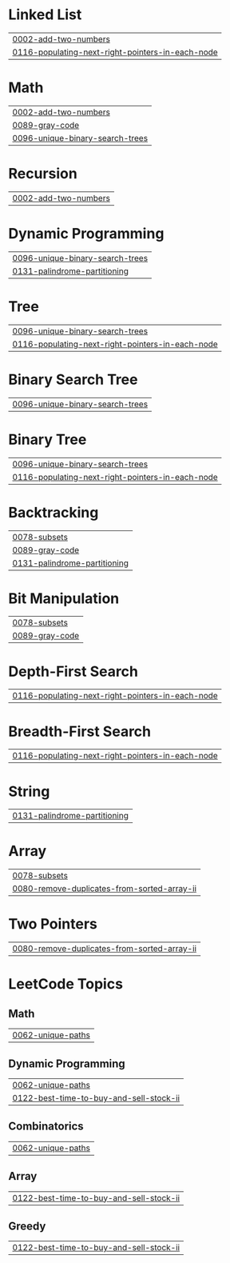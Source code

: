 # Linked List
|  |
| ------- |
| [0002-add-two-numbers](https://github.com/Vikramshelge90/LeetCode_Question_Answer/tree/master/0002-add-two-numbers) |
| [0116-populating-next-right-pointers-in-each-node](https://github.com/Vikramshelge90/LeetCode_Question_Answer/tree/master/0116-populating-next-right-pointers-in-each-node) |


# Math
|  |
| ------- |
| [0002-add-two-numbers](https://github.com/Vikramshelge90/LeetCode_Question_Answer/tree/master/0002-add-two-numbers) |
| [0089-gray-code](https://github.com/Vikramshelge90/LeetCode_Question_Answer/tree/master/0089-gray-code) |
| [0096-unique-binary-search-trees](https://github.com/Vikramshelge90/LeetCode_Question_Answer/tree/master/0096-unique-binary-search-trees) |
# Recursion
|  |
| ------- |
| [0002-add-two-numbers](https://github.com/Vikramshelge90/LeetCode_Question_Answer/tree/master/0002-add-two-numbers) |
# Dynamic Programming
|  |
| ------- |
| [0096-unique-binary-search-trees](https://github.com/Vikramshelge90/LeetCode_Question_Answer/tree/master/0096-unique-binary-search-trees) |
| [0131-palindrome-partitioning](https://github.com/Vikramshelge90/LeetCode_Question_Answer/tree/master/0131-palindrome-partitioning) |
# Tree
|  |
| ------- |
| [0096-unique-binary-search-trees](https://github.com/Vikramshelge90/LeetCode_Question_Answer/tree/master/0096-unique-binary-search-trees) |
| [0116-populating-next-right-pointers-in-each-node](https://github.com/Vikramshelge90/LeetCode_Question_Answer/tree/master/0116-populating-next-right-pointers-in-each-node) |
# Binary Search Tree
|  |
| ------- |
| [0096-unique-binary-search-trees](https://github.com/Vikramshelge90/LeetCode_Question_Answer/tree/master/0096-unique-binary-search-trees) |
# Binary Tree
|  |
| ------- |
| [0096-unique-binary-search-trees](https://github.com/Vikramshelge90/LeetCode_Question_Answer/tree/master/0096-unique-binary-search-trees) |
| [0116-populating-next-right-pointers-in-each-node](https://github.com/Vikramshelge90/LeetCode_Question_Answer/tree/master/0116-populating-next-right-pointers-in-each-node) |
# Backtracking
|  |
| ------- |
| [0078-subsets](https://github.com/Vikramshelge90/LeetCode_Question_Answer/tree/master/0078-subsets) |
| [0089-gray-code](https://github.com/Vikramshelge90/LeetCode_Question_Answer/tree/master/0089-gray-code) |
| [0131-palindrome-partitioning](https://github.com/Vikramshelge90/LeetCode_Question_Answer/tree/master/0131-palindrome-partitioning) |
# Bit Manipulation
|  |
| ------- |
| [0078-subsets](https://github.com/Vikramshelge90/LeetCode_Question_Answer/tree/master/0078-subsets) |
| [0089-gray-code](https://github.com/Vikramshelge90/LeetCode_Question_Answer/tree/master/0089-gray-code) |
# Depth-First Search
|  |
| ------- |
| [0116-populating-next-right-pointers-in-each-node](https://github.com/Vikramshelge90/LeetCode_Question_Answer/tree/master/0116-populating-next-right-pointers-in-each-node) |
# Breadth-First Search
|  |
| ------- |
| [0116-populating-next-right-pointers-in-each-node](https://github.com/Vikramshelge90/LeetCode_Question_Answer/tree/master/0116-populating-next-right-pointers-in-each-node) |
# String
|  |
| ------- |
| [0131-palindrome-partitioning](https://github.com/Vikramshelge90/LeetCode_Question_Answer/tree/master/0131-palindrome-partitioning) |
# Array
|  |
| ------- |
| [0078-subsets](https://github.com/Vikramshelge90/LeetCode_Question_Answer/tree/master/0078-subsets) |
| [0080-remove-duplicates-from-sorted-array-ii](https://github.com/Vikramshelge90/LeetCode_Question_Answer/tree/master/0080-remove-duplicates-from-sorted-array-ii) |
# Two Pointers
|  |
| ------- |
| [0080-remove-duplicates-from-sorted-array-ii](https://github.com/Vikramshelge90/LeetCode_Question_Answer/tree/master/0080-remove-duplicates-from-sorted-array-ii) |
<!---LeetCode Topics Start-->
# LeetCode Topics
## Math
|  |
| ------- |
| [0062-unique-paths](https://github.com/Vikramshelge90/LeetCode_Question_Answer/tree/master/0062-unique-paths) |
## Dynamic Programming
|  |
| ------- |
| [0062-unique-paths](https://github.com/Vikramshelge90/LeetCode_Question_Answer/tree/master/0062-unique-paths) |
| [0122-best-time-to-buy-and-sell-stock-ii](https://github.com/Vikramshelge90/LeetCode_Question_Answer/tree/master/0122-best-time-to-buy-and-sell-stock-ii) |
## Combinatorics
|  |
| ------- |
| [0062-unique-paths](https://github.com/Vikramshelge90/LeetCode_Question_Answer/tree/master/0062-unique-paths) |
## Array
|  |
| ------- |
| [0122-best-time-to-buy-and-sell-stock-ii](https://github.com/Vikramshelge90/LeetCode_Question_Answer/tree/master/0122-best-time-to-buy-and-sell-stock-ii) |
## Greedy
|  |
| ------- |
| [0122-best-time-to-buy-and-sell-stock-ii](https://github.com/Vikramshelge90/LeetCode_Question_Answer/tree/master/0122-best-time-to-buy-and-sell-stock-ii) |
<!---LeetCode Topics End-->